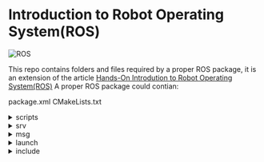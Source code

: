 # Introduction to Robot Operating System(ROS)

![ROS](https://www.google.com/url?sa=i&url=https%3A%2F%2Fblog.generationrobots.com%2Fde%2Fros-robot-operating-system%2F&psig=AOvVaw2UQuNDLBEmxNQzqiyp5Fd0&ust=1596283082026000&source=images&cd=vfe&ved=0CAIQjRxqFwoTCIjZ4IW49-oCFQAAAAAdAAAAABAK)

This repo contains folders and files required by a proper ROS package, it is an extension of the article [Hands-On Introdution to Robot Operating System(ROS)](<https://trojrobert.github.io/hands-on-introdution-to-robot-operating-system(ros)/>)
A proper ROS package could contian:

package.xml
CMakeLists.txt

<details>
<summary>scripts</summary> 
- filename.py
</details>

<details>
<summary>srv</summary> 
-filename.srv
</details>

<details>
<summary>msg</summary> 
-filename.msg
</details>

<details>
<summary>launch</summary> 
-filename.launch
</details>

<details>
<summary>include</summary>
</details>
